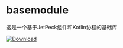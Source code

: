 # basemodule
这是一个基于JetPeck组件和Kotlin协程的基础库

[ ![Download](https://api.bintray.com/packages/baiyu0502/BaiyuMaven/basic-jetpeck-module/images/download.svg?version=1.0.1) ](https://bintray.com/baiyu0502/BaiyuMaven/basic-jetpeck-module/1.0.0/link)
